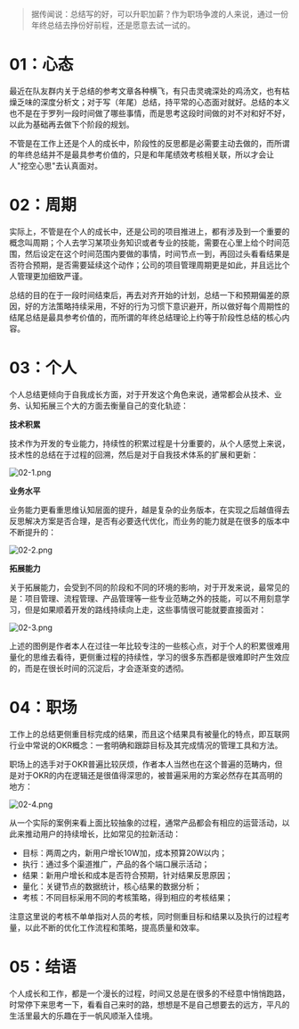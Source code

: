 > 据传闻说：总结写的好，可以升职加薪？作为职场争渡的人来说，通过一份年终总结去挣份好前程，还是愿意去试一试的。

# 01：心态

最近在队友群内关于总结的参考文章各种横飞，有只击灵魂深处的鸡汤文，也有枯燥乏味的深度分析文；对于写（年尾）总结，持平常的心态面对就好。总结的本义也不是在于罗列一段时间做了哪些事情，而是思考这段时间做的对不对和好不好，以此为基础再去做下个阶段的规划。

不管是在工作上还是个人的成长中，阶段性的反思都是必需要主动去做的，而所谓的年终总结并不是最具参考价值的，只是和年尾绩效考核相关联，所以才会让人"挖空心思"去认真面对。

# 02：周期

实际上，不管是在个人的成长中，还是公司的项目推进上，都有涉及到一个重要的概念叫周期；个人去学习某项业务知识或者专业的技能，需要在心里上给个时间范围，然后设定在这个时间范围内要做的事情，时间节点一到，再回过头看看结果是否符合预期，是否需要延续这个动作；公司的项目管理周期更是如此，并且远比个人管理更加细致严谨。

总结的目的在于一段时间结束后，再去对齐开始的计划，总结一下和预期偏差的原因，好的方法策略持续采用，不好的行为习惯下意识避开，所以做好每个周期性的结尾总结是最具参考价值的，而所谓的年终总结理论上约等于阶段性总结的核心内容。

# 03：个人

个人总结更倾向于自我成长方面，对于开发这个角色来说，通常都会从技术、业务、认知拓展三个大的方面去衡量自己的变化轨迹：

**技术积累**

技术作为开发的专业能力，持续性的积累过程是十分重要的，从个人感觉上来说，技术性的总结在于过程的回溯，然后是对于自我技术体系的扩展和更新：

![](https://images.gitee.com/uploads/images/2022/0213/200541_e3c3087b_5064118.png "02-1.png")

**业务水平**

业务能力更看重思维认知层面的提升，越是复杂的业务版本，在实现之后越值得去反思解决方案是否合理，是否有必要迭代优化，而业务的能力就是在很多的版本中不断提升的：

![](https://images.gitee.com/uploads/images/2022/0213/200554_676586fb_5064118.png "02-2.png")

**拓展能力**

关于拓展能力，会受到不同的阶段和不同的环境的影响，对于开发来说，最常见的是：项目管理、流程管理、产品管理等一些专业范畴之外的技能，可以不用刻意学习，但是如果顺着开发的路线持续向上走，这些事情很可能就要直接面对：

![](https://images.gitee.com/uploads/images/2022/0213/200605_724bb83c_5064118.png "02-3.png")

上述的图例是作者本人在过往一年比较专注的一些核心点，对于个人的积累很难用量化的思维去看待，更侧重过程的持续性，学习的很多东西都是很难即时产生效应的，而是在很长时间的沉淀后，才会逐渐变的透彻。

# 04：职场

工作上的总结更侧重目标完成的结果，而且这个结果具有被量化的特点，即互联网行业中常说的OKR概念：一套明确和跟踪目标及其完成情况的管理工具和方法。

职场上的选手对于OKR普遍比较厌烦，作者本人当然也在这个普遍的范畴内，但是对于OKR的内在逻辑还是很值得深思的，被普遍采用的方案必然存在其高明的地方：

![](https://images.gitee.com/uploads/images/2022/0213/200619_8c3b8e32_5064118.png "02-4.png")

从一个实际的案例来看上面比较抽象的过程，通常产品都会有相应的运营活动，以此来推动用户的持续增长，比如常见的拉新活动：

- 目标：两周之内，新用户增长10W加，成本预算20W以内；
- 执行：通过多个渠道推广，产品的各个端口展示活动；
- 结果：新用户增长和成本是否符合预期，针对结果反思原因；
- 量化：关键节点的数据统计，核心结果的数据分析；
- 考核：不同目标采用不同的考核策略，得到相应的考核结果；

注意这里说的考核不单单指对人员的考核，同时侧重目标和结果以及执行的过程考量，以此不断的优化工作流程和策略，提高质量和效率。

# 05：结语

个人成长和工作，都是一个漫长的过程，时间又总是在很多的不经意中悄悄跑路，时常停下来思考一下，看看自己来时的路，想想是不是自己想要去的远方，平凡的生活里最大的乐趣在于一帆风顺渐入佳境。